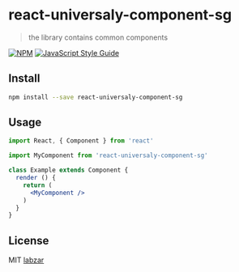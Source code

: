 # react-universaly-component-sg

> the library contains common components

[![NPM](https://img.shields.io/npm/v/react-universaly-component-sg.svg)](https://www.npmjs.com/package/react-universaly-component-sg) [![JavaScript Style Guide](https://img.shields.io/badge/code_style-standard-brightgreen.svg)](https://standardjs.com)

## Install

```bash
npm install --save react-universaly-component-sg
```

## Usage

```jsx
import React, { Component } from 'react'

import MyComponent from 'react-universaly-component-sg'

class Example extends Component {
  render () {
    return (
      <MyComponent />
    )
  }
}
```

## License

MIT [labzar](https://github.com/labzar)
